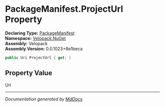 ﻿<!--  
  <auto-generated>   
    The contents of this file were generated by a tool.  
    Changes to this file may be list if the file is regenerated  
  </auto-generated>   
-->

# PackageManifest.ProjectUrl Property

**Declaring Type:** [PackageManifest](../index.md)  
**Namespace:** [Velopack.NuGet](../../index.md)  
**Assembly:** Velopack  
**Assembly Version:** 0.0.1023+8e1beca

```csharp
public Uri ProjectUrl { get; }
```

## Property Value

Uri

___

*Documentation generated by [MdDocs](https://github.com/ap0llo/mddocs)*
